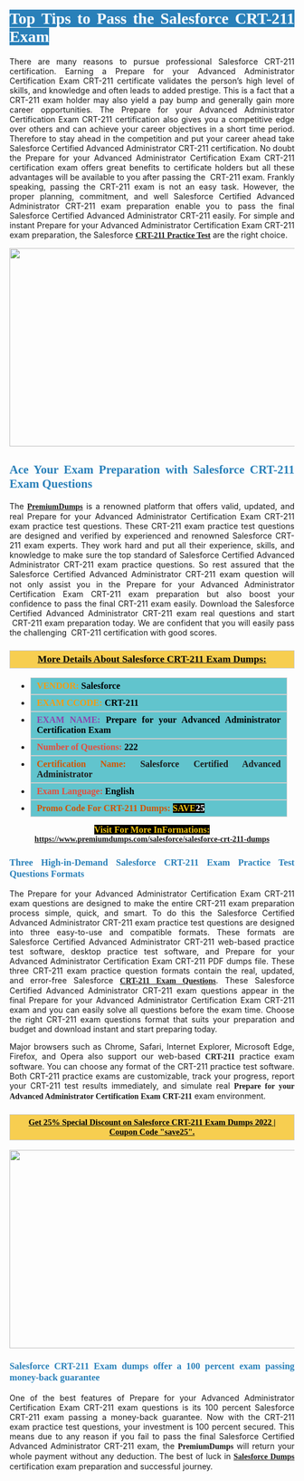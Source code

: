 <h1 style="text-align: justify;"><span style="color:#ffffff;"><span style="font-family:Georgia,serif;"><strong><span style="background-color:#2980b9;">Top Tips to Pass the Salesforce CRT-211 Exam</span></strong></span></span></h1>

<p style="text-align: justify;">There are many reasons to pursue professional Salesforce CRT-211 certification. Earning a Prepare for your Advanced Administrator Certification Exam CRT-211 certificate validates the person’s high level of skills, and knowledge and often leads to added prestige. This is a fact that a CRT-211 exam holder may also yield a pay bump and generally gain more career opportunities. The Prepare for your Advanced Administrator Certification Exam CRT-211 certification also gives you a competitive edge over others and can achieve your career objectives in a short time period. Therefore to stay ahead in the competition and put your career ahead take Salesforce Certified Advanced Administrator CRT-211 certification. No doubt the Prepare for your Advanced Administrator Certification Exam CRT-211 certification exam offers great benefits to certificate holders but all these advantages will be available to you after passing the  CRT-211 exam. Frankly speaking, passing the CRT-211 exam is not an easy task. However, the proper planning, commitment, and well Salesforce Certified Advanced Administrator CRT-211 exam preparation enable you to pass the final Salesforce Certified Advanced Administrator CRT-211 easily. For simple and instant Prepare for your Advanced Administrator Certification Exam CRT-211 exam preparation, the Salesforce <span style="font-family:Georgia,serif;"><strong><a href="https://www.premiumdumps.com/salesforce/salesforce-crt-211-dumps">CRT-211 Practice Test</a></strong></span> are the right choice.</p>

<p style="text-align: center;"><a href="https://www.premiumdumps.com/salesforce/salesforce-crt-211-dumps"><img alt="" src="https://i.imgur.com/VJaqCPg.jpeg" style="width: 700px; height: 350px;" /></a></p>

<h2 style="text-align: justify;"><span style="color:#2980b9;"><span style="font-family:Georgia,serif;"><strong>Ace Your Exam Preparation with Salesforce CRT-211 Exam Questions</strong></span></span></h2>

<p style="text-align: justify;">The <a href="https://www.premiumdumps.com/"><span style="font-size:14px;"><span style="font-family:Georgia,serif;"><strong>PremiumDumps</strong></span></span></a> is a renowned platform that offers valid, updated, and real Prepare for your Advanced Administrator Certification Exam CRT-211 exam practice test questions. These CRT-211 exam practice test questions are designed and verified by experienced and renowned Salesforce CRT-211 exam experts. They work hard and put all their experience, skills, and knowledge to make sure the top standard of Salesforce Certified Advanced Administrator CRT-211 exam practice questions. So rest assured that the Salesforce Certified Advanced Administrator CRT-211 <span style="font-size:11.0pt"><span style="line-height:115%"><span calibri="" style="font-family:">exam question</span></span></span> will not only assist you in the Prepare for your Advanced Administrator Certification Exam CRT-211 exam preparation but also boost your confidence to pass the final CRT-211 exam easily. Download the Salesforce Certified Advanced Administrator CRT-211 exam real questions and start  CRT-211 exam preparation today. We are confident that you will easily pass the challenging  CRT-211 certification with good scores.</p>

<h3 style="background: #f7ce50; border: 1px solid rgb(204, 204, 204); padding: 5px 10px; text-align: center;"><span style="font-family:Georgia,serif;"><u><u><span style="color:#000000;"><span style="font-size:11pt"><span style="line-height:normal"><b><span style="font-size:13.0pt"><span cambria="">More Details About Salesforce CRT-211 Exam Dumps:</span></span></b></span></span></span></u></u></span></h3>

<ul>
	<li style="margin:0cm 10pt">
	<div style="background:#61c4cd; border: 1px solid rgb(204, 204, 204); padding: 5px 10px; text-align: justify;"><span style="font-family:Georgia,serif;"><span style="font-size:11pt"><span style="line-height:normal"><b><span style="font-size:12.0pt"><span new="" roman="" times=""><span style="color:#f39c12;">VENDOR:</span> <span style="color:#000000;">Salesforce</span></span></span></b></span></span></span></div>
	</li>
	<li style="margin:0cm 10pt">
	<div style="background: #61c4cd; border: 1px solid rgb(204, 204, 204); padding: 5px 10px; text-align: justify;"><span style="font-family:Georgia,serif;"><span style="font-size:11pt"><span style="line-height:normal"><b><span style="font-size:12.0pt"><span new="" roman="" times=""><span style="color:#f39c12;">EXAM CCODE:</span> <span style="color:#000000;">CRT-211</span></span></span></b></span></span></span></div>
	</li>
	<li style="margin:0cm 10pt">
	<div style="background: #61c4cd; border: 1px solid rgb(204, 204, 204); padding: 5px 10px; text-align: justify;"><span style="font-family:Georgia,serif;"><span style="font-size:11pt"><span style="line-height:normal"><b><span style="font-size:12.0pt"><span new="" roman="" times=""><span style="color:#8e44ad;">EXAM NAME:</span> <span style="color:#000000;">Prepare for your Advanced Administrator Certification Exam</span></span></span></b></span></span></span></div>
	</li>
	<li style="margin:0cm 10pt">
	<div style="background: #61c4cd; border: 1px solid rgb(204, 204, 204); padding: 5px 10px;"><span style="font-family:Georgia,serif;"><span style="font-size:11pt"><span style="line-height:normal"><b><span style="font-size:12.0pt"><span new="" roman="" times=""><span style="color:#e74c3c;">Number of Questions:</span><span style="color:#000000;"><span style="color:#f1c40f;"> </span>222</span></span></span></b></span></span></span></div>
	</li>
	<li style="margin:0cm 10pt">
	<div style="background: #61c4cd; border: 1px solid rgb(204, 204, 204); padding: 5px 10px; text-align: justify;"><span style="font-family:Georgia,serif;"><span style="font-size:11pt"><span style="line-height:normal"><b><span style="font-size:12.0pt"><span new="" roman="" times=""><span style="color:#d35400;">Certification Name:</span> Salesforce Certified Advanced Administrator</span></span></b></span></span></span></div>
	</li>
	<li style="margin:0cm 10pt">
	<div style="background: #61c4cd; border: 1px solid rgb(204, 204, 204); padding: 5px 10px; text-align: justify;"><span style="font-family:Georgia,serif;"><span style="font-size:11pt"><span style="line-height:normal"><b><span style="font-size:12.0pt"><span new="" roman="" times=""><span style="color:#e74c3c;">Exam Language:</span> <span style="color:#000000;">English</span></span></span></b></span></span></span></div>
	</li>
	<li style="margin:0cm 10pt">
	<div style="background: #61c4cd; border: 1px solid rgb(204, 204, 204); padding: 5px 10px;"><span style="font-family:Georgia,serif;"><span style="font-size:11pt"><span style="line-height:normal"><b><span style="font-size:12.0pt"><span new="" roman="" times=""><span style="color:#d35400;">Promo Code For CRT-211 Dumps:</span><span style="color:#f1c40f;"> <span style="background-color:#000000;">SAVE</span></span><span style="color:#ffffff;"><span style="background-color:#000000;">25</span></span></span></span></b></span></span></span></div>
	</li>
</ul>

<p style="text-align: center;"><span style="font-family:Georgia,serif;"><strong><span style="font-size:16px;"><span style="color:#f1c40f;"><span style="background-color:#000000;">Visit For More InFormations:</span></span></span> <a href="https://www.premiumdumps.com/salesforce/salesforce-crt-211-dumps">https://www.premiumdumps.com/salesforce/salesforce-crt-211-dumps</a></strong></span></p>

<h3 style="text-align: justify;"><span style="color:#2980b9;"><span style="font-family:Georgia,serif;"><strong><strong><strong>Three High-in-Demand Salesforce CRT-211 Exam Practice Test Questions Formats</strong></strong></strong></span></span></h3>

<p style="text-align: justify;">The Prepare for your Advanced Administrator Certification Exam CRT-211 exam questions are designed to make the entire CRT-211 exam preparation process simple, quick, and smart. To do this the Salesforce Certified Advanced Administrator CRT-211 exam practice test questions are designed into three easy-to-use and compatible formats. These formats are Salesforce Certified Advanced Administrator CRT-211 web-based practice test software, desktop practice test software, and Prepare for your Advanced Administrator Certification Exam CRT-211 PDF dumps file. These three CRT-211 exam practice question formats contain the real, updated, and error-free Salesforce <span style="font-family:Georgia,serif;"><strong><a href="https://www.premiumdumps.com/salesforce/salesforce-crt-211-dumps">CRT-211 Exam Questions</a></strong></span>. These Salesforce Certified Advanced Administrator CRT-211 exam questions appear in the final Prepare for your Advanced Administrator Certification Exam CRT-211 exam and you can easily solve all questions before the exam time. Choose the right CRT-211 exam questions format that suits your preparation and budget and download instant and start preparing today.</p>

<p style="text-align: justify;">Major browsers such as Chrome, Safari, Internet Explorer, Microsoft Edge, Firefox, and Opera also support our web-based <span style="font-family:Georgia,serif;"><strong> CRT-211</strong></span> practice exam software. You can choose any format of the CRT-211 practice test software. Both CRT-211 practice exams are customizable, track your progress, report your CRT-211 test results immediately, and simulate real <span style="font-family:Georgia,serif;"><strong>Prepare for your Advanced Administrator Certification Exam CRT-211</strong></span> exam environment.</p>

<h3 style="background: rgb(247, 206, 80); border: 1px solid rgb(204, 204, 204); padding: 5px 10px; text-align: center;"><span style="font-family:Georgia,serif;"><u><span style="color:#000000;"><span style="font-size:11pt;"><span style="line-height:normal;"><b><span cambria="">Get 25% Special Discount on Salesforce CRT-211 Exam Dumps 2022 | Coupon Code "save25".</span></b></span></span></span></u></span></h3>

<p style="text-align: center;"><strong><a href="https://www.premiumdumps.com/salesforce/salesforce-crt-211-dumps"><img alt="" src="https://i.imgur.com/F18GQwv.jpeg" style="width: 700px; height: 350px;" /></a></strong></p>

<h3 style="text-align: justify;"><span style="color:#2980b9;"><span style="font-family:Georgia,serif;"><strong><strong><strong>Salesforce CRT-211 Exam dumps offer a 100 percent exam passing money-back guarantee</strong></strong></strong></span></span></h3>

<p style="text-align: justify;">One of the best features of Prepare for your Advanced Administrator Certification Exam CRT-211 exam questions is its 100 percent Salesforce CRT-211 exam passing a money-back guarantee. Now with the CRT-211 exam practice test questions, your investment is 100 percent secured. This means due to any reason if you fail to pass the final Salesforce Certified Advanced Administrator CRT-211 exam, the <span style="font-size:14px;"><span style="font-family:Georgia,serif;"><strong>PremiumDumps</strong></span></span> will return your whole payment without any deduction. The best of luck in <a href="https://www.premiumdumps.com/salesforce-exam-dumps"><span style="font-family:Georgia,serif;"><strong>Salesforce Dumps</strong></span></a> certification exam preparation and successful journey.</p>
